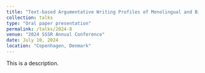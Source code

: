 ```yaml
---
title: "Text-based Argumentative Writing Profiles of Monolingual and Bilingual Secondary Students"
collection: talks
type: "Oral paper presentation"
permalink: /talks/2024-8
venue: "2024 SSSR Annual Conference"
date: July 10, 2024
location: "Copenhagen, Denmark"
---
```


This is a description.
